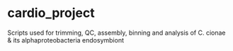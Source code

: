 # cardio_project
Scripts used for trimming, QC, assembly, binning and analysis of C. cionae &amp; its alphaproteobacteria endosymbiont
